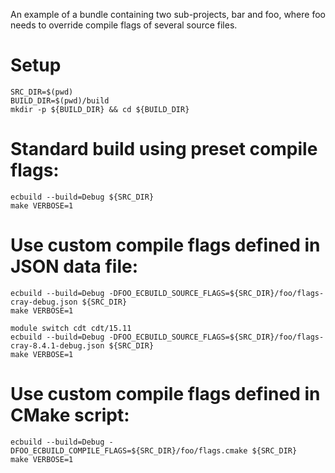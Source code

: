 An example of a bundle containing two sub-projects, bar and foo, where foo
needs to override compile flags of several source files.

# Setup

    SRC_DIR=$(pwd)
    BUILD_DIR=$(pwd)/build
    mkdir -p ${BUILD_DIR} && cd ${BUILD_DIR}

# Standard build using preset compile flags:

    ecbuild --build=Debug ${SRC_DIR}
    make VERBOSE=1

# Use custom compile flags defined in JSON data file:

    ecbuild --build=Debug -DFOO_ECBUILD_SOURCE_FLAGS=${SRC_DIR}/foo/flags-cray-debug.json ${SRC_DIR}
    make VERBOSE=1

    module switch cdt cdt/15.11
    ecbuild --build=Debug -DFOO_ECBUILD_SOURCE_FLAGS=${SRC_DIR}/foo/flags-cray-8.4.1-debug.json ${SRC_DIR}
    make VERBOSE=1

# Use custom compile flags defined in CMake script:

    ecbuild --build=Debug -DFOO_ECBUILD_COMPILE_FLAGS=${SRC_DIR}/foo/flags.cmake ${SRC_DIR}
    make VERBOSE=1
